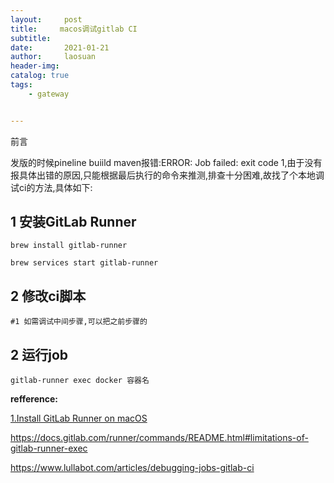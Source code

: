 ```yaml
---
layout:     post
title:     macos调试gitlab CI
subtitle:   
date:       2021-01-21
author:     laosuan
header-img: 
catalog: true
tags:
    - gateway


---
```


前言

发版的时候pineline buiild maven报错:ERROR: Job failed: exit code 1,由于没有报具体出错的原因,只能根据最后执行的命令来推测,排查十分困难,故找了个本地调试ci的方法,具体如下:



## 1 安装GitLab Runner

```
brew install gitlab-runner

brew services start gitlab-runner
```





## 2 修改ci脚本

```
#1 如需调试中间步骤,可以把之前步骤的
```





## 2 运行job

```
gitlab-runner exec docker 容器名
```









**refference:**

[1.Install GitLab Runner on macOS](https://docs.gitlab.com/runner/install/osx.html)

https://docs.gitlab.com/runner/commands/README.html#limitations-of-gitlab-runner-exec

https://www.lullabot.com/articles/debugging-jobs-gitlab-ci
